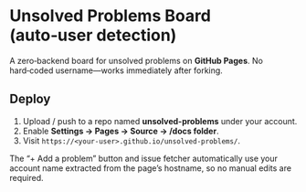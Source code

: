 # Unsolved Problems Board (auto‑user detection)

A zero‑backend board for unsolved problems on **GitHub Pages**.
No hard‑coded username—works immediately after forking.

## Deploy

1. Upload / push to a repo named **unsolved-problems** under your account.
2. Enable **Settings → Pages → Source → /docs folder**.
3. Visit `https://<your-user>.github.io/unsolved-problems/`.

The “+ Add a problem” button and issue fetcher automatically use your account name
extracted from the page’s hostname, so no manual edits are required.
